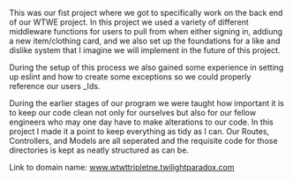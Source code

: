 This was our fist project where we got to specifically work on the back end of our WTWE project. In this project we used a variety of different middleware functions for users to pull from when either signing in, addiung a new item/clothing card, and we also set up the foundations for a like and dislike system that I imagine we will implement in the future of this project.

During the setup of this process we also gained some experience in setting up eslint and how to create some exceptions so we could properly reference our users \_Ids.

During the earlier stages of our program we were taught how important it is to keep our code clean not only for ourselves but also for our fellow engineers who may one day have to make alterations to our code. In this project I made it a point to keep everything as tidy as I can. Our Routes, Controllers, and Models are all seperated and the requisite code for those directories is kept as neatly structured as can be.

Link to domain name: www.wtwttripletne.twilightparadox.com
